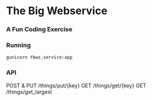# The Big Webservice
### A Fun Coding Exercise

### Running
```bash
gunicorn tbws.service:app
```

### API

POST & PUT /things/put/{key}
GET /things/get/{key}
GET /things/get_largest
